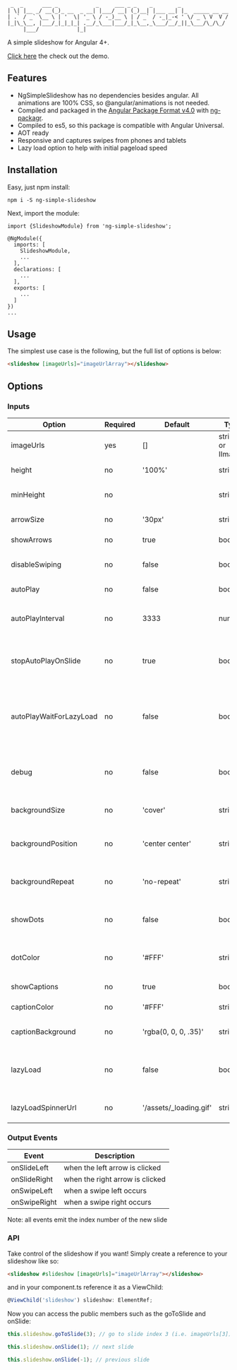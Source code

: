 ```prettier
 _  _      ___ _            _     ___ _ _    _        _
| \| |__ _/ __(_)_ __  _ __| |___/ __| (_)__| |___ __| |_  _____ __ __
| .` / _` \__ \ | '  \| '_ \ / -_)__ \ | / _` / -_|_-< ' \/ _ \ V  V /
|_|\_\__, |___/_|_|_|_| .__/_\___|___/_|_\__,_\___/__/_||_\___/\_/\_/
     |___/            |_|
```

A simple slideshow for Angular 4+.

[Click here](https://ng-simple-slideshow.firebaseapp.com) the check out the demo.

## Features

* NgSimpleSlideshow has no dependencies besides angular. All animations are 100% CSS, so @angular/animations is not needed.
* Compiled and packaged in the [Angular Package Format v4.0](https://docs.google.com/document/d/1CZC2rcpxffTDfRDs6p1cfbmKNLA6x5O-NtkJglDaBVs/preview) with [ng-packagr](https://github.com/dherges/ng-packagr).
* Compiled to es5, so this package is compatible with Angular Universal.
* AOT ready
* Responsive and captures swipes from phones and tablets
* Lazy load option to help with initial pageload speed

## Installation

Easy, just npm install:

```shell
npm i -S ng-simple-slideshow
```

Next, import the module:

```
import {SlideshowModule} from 'ng-simple-slideshow';

@NgModule({
  imports: [
    SlideshowModule,
    ...
  ],
  declarations: [
    ...
  ],
  exports: [
    ...
  ]
})
...
```

## Usage

The simplest use case is the following, but the full list of options is below:

```html
<slideshow [imageUrls]="imageUrlArray"></slideshow>
```

## Options

### Inputs

| Option                  | Required | Default                | Type                 | Description                                                      |
| ----------------------- | -------- | ---------------------- | -------------------- | ---------------------------------------------------------------- |
| imageUrls               | yes      | []                     | string[] or IImage[] | array of image urls or IImage                                    |
| height                  | no       | '100%'                 | string               | CSS height of slideshow                                          |
| minHeight               | no       |                        | string               | CSS min-height of slideshow                                      |
| arrowSize               | no       | '30px'                 | string               | length of arrow lines                                            |
| showArrows              | no       | true                   | boolean              | show or hide the arrows                                          |
| disableSwiping          | no       | false                  | boolean              | turn swipe detection on or off                                   |
| autoPlay                | no       | false                  | boolean              | turn autoPlay on or off                                          |
| autoPlayInterval        | no       | 3333                   | number               | time in ms between autoPlay slides                               |
| stopAutoPlayOnSlide     | no       | true                   | boolean              | stop autoPlay if slideshow is interacted with                    |
| autoPlayWaitForLazyLoad | no       | false                  | boolean              | autoplay to waits for images to lazy load before changing slides |
| debug                   | no       | false                  | boolean              | write debugging information to the console                       |
| backgroundSize          | no       | 'cover'                | string               | overwrite background-size property                               |
| backgroundPosition      | no       | 'center center'        | string               | overwrite background-position property                           |
| backgroundRepeat        | no       | 'no-repeat'            | string               | overwrite background-repeat property                             |
| showDots                | no       | false                  | boolean              | show clickable dots at the bottom                                |
| dotColor                | no       | '#FFF'                 | string               | color of clickable dots at the bottom                            |
| showCaptions            | no       | true                   | boolean              | show or hide captions                                            |
| captionColor            | no       | '#FFF'                 | string               | color of caption text                                            |
| captionBackground       | no       | 'rgba(0, 0, 0, .35)'   | string               | color of caption background                                      |
| lazyLoad                | no       | false                  | boolean              | turn on to lazy load images instead of preload                   |
| lazyLoadSpinnerUrl      | no       | '/assets/_loading.gif' | string               | url of loading spinner image                                     |

### Output Events

| Event        | Description                     |
| ------------ | ------------------------------- |
| onSlideLeft  | when the left arrow is clicked  |
| onSlideRight | when the right arrow is clicked |
| onSwipeLeft  | when a swipe left occurs        |
| onSwipeRight | when a swipe right occurs       |

Note: all events emit the index number of the new slide

### API

Take control of the slideshow if you want! Simply create a reference to your slideshow like so:

```html
<slideshow #slideshow [imageUrls]="imageUrlArray"></slideshow>
```

and in your component.ts reference it as a ViewChild:

```typescript
@ViewChild('slideshow') slideshow: ElementRef;
```

Now you can access the public members such as the goToSlide and onSlide:

```typescript
this.slideshow.goToSlide(3); // go to slide index 3 (i.e. imageUrls[3])
```

```typescript
this.slideshow.onSlide(1); // next slide
```

```typescript
this.slideshow.onSlide(-1); // previous slide
```
